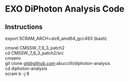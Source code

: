 # EXO DiPhoton Analysis Code

## Instructions

export SCRAM_ARCH=slc6_amd64_gcc493 (bash)

cmsrel CMSSW_7_6_3_patch2  
cd CMSSW_7_6_3_patch2/src  
cmsenv  
git clone git@github.com:abuccilli/diphoton-analysis  
cd diphoton-analysis  
scram b -j 8  
